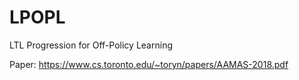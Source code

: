 # LPOPL
LTL Progression for Off-Policy Learning

Paper: https://www.cs.toronto.edu/~toryn/papers/AAMAS-2018.pdf